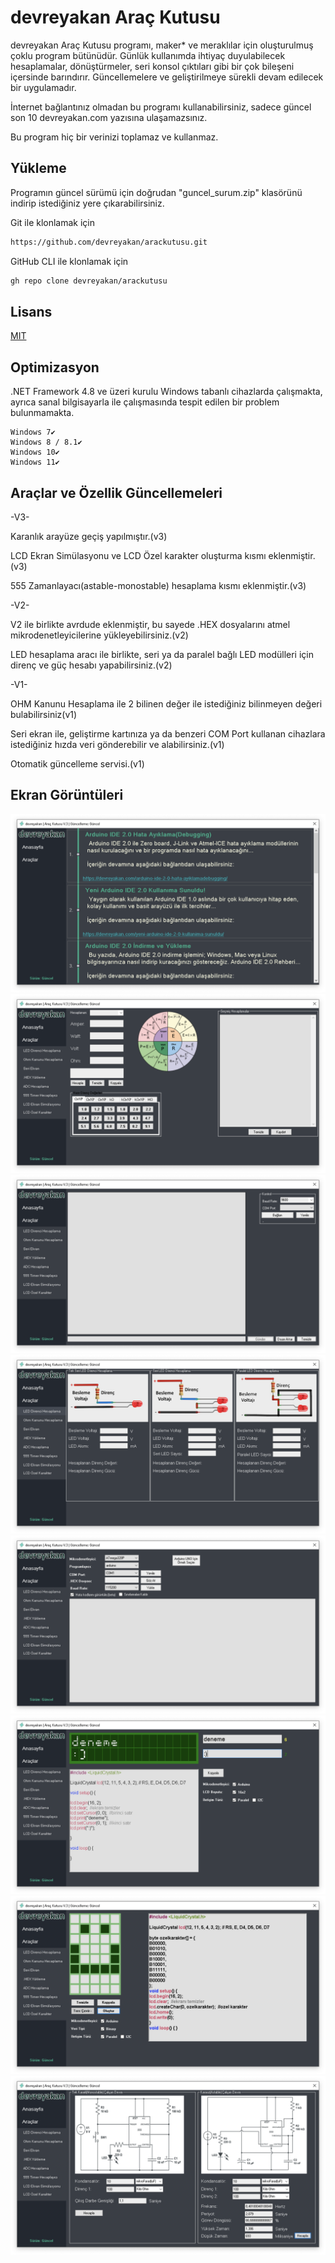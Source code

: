 
# devreyakan Araç Kutusu

devreyakan Araç Kutusu programı, maker* ve meraklılar için oluşturulmuş çoklu program bütünüdür. Günlük kullanımda ihtiyaç duyulabilecek hesaplamalar, dönüştürmeler, seri konsol çıktıları gibi bir çok bileşeni içersinde barındırır. Güncellemelere ve geliştirilmeye sürekli devam edilecek bir uygulamadır.

İnternet bağlantınız olmadan bu programı kullanabilirsiniz, sadece güncel son 10 devreyakan.com yazısına ulaşamazsınız. 

Bu program hiç bir verinizi toplamaz ve kullanmaz.



## Yükleme 

Programın güncel sürümü için doğrudan "guncel_surum.zip" klasörünü indirip istediğiniz yere çıkarabilirsiniz.

Git ile klonlamak için
```bash 
https://github.com/devreyakan/arackutusu.git
```
 GitHub CLI ile klonlamak için
  ```bash 
gh repo clone devreyakan/arackutusu
```  
## Lisans

[MIT](https://github.com/devreyakan/arackutusu/blob/main/LICENSE)

  
## Optimizasyon

.NET Framework 4.8 ve üzeri kurulu Windows tabanlı cihazlarda çalışmakta, ayrıca sanal bilgisayarla ile çalışmasında tespit edilen bir problem bulunmamakta.

    Windows 7✔️
    Windows 8 / 8.1✔️
    Windows 10✔️
    Windows 11✔️
    
## Araçlar ve Özellik Güncellemeleri

-V3-

Karanlık arayüze geçiş yapılmıştır.(v3)

LCD Ekran Simülasyonu ve LCD Özel karakter oluşturma kısmı eklenmiştir.(v3)

555 Zamanlayacı(astable-monostable) hesaplama kısmı eklenmiştir.(v3)

-V2-

V2 ile birlikte avrdude eklenmiştir, bu sayede .HEX dosyalarını atmel mikrodenetleyicilerine yükleyebilirsiniz.(v2)

LED hesaplama aracı ile birlikte, seri ya da paralel bağlı LED modülleri için direnç ve güç hesabı yapabilirsiniz.(v2)

-V1-

OHM Kanunu Hesaplama ile 2 bilinen değer ile istediğiniz bilinmeyen değeri bulabilirsiniz(v1)

Seri ekran ile, geliştirme kartınıza ya da benzeri COM Port kullanan cihazlara istediğiniz hızda veri gönderebilir ve alabilirsiniz.(v1)

Otomatik güncelleme servisi.(v1)
## Ekran Görüntüleri

![Anasayfa](https://github.com/devreyakan/arackutusu/blob/main/Ekran%20Görüntüleri/Anasayfa.png?raw=true)
![Ohm Kanunu Hesaplama](https://github.com/devreyakan/arackutusu/blob/main/Ekran%20Görüntüleri/Ohm%20Kanunu%20Hesaplama.png)
![Seri Ekran](https://github.com/devreyakan/arackutusu/blob/main/Ekran%20Görüntüleri/Seri%20Ekran.png)
![LED Direnci Hesaplama](https://github.com/devreyakan/arackutusu/blob/main/Ekran%20Görüntüleri/LED%20Direnci%20Hesaplama.png?raw=true)
![HEX Yükleme Programı](https://github.com/devreyakan/arackutusu/blob/main/Ekran%20Görüntüleri/Hex.png)
![LCD Ekran Simülasyonu](https://github.com/devreyakan/arackutusu/blob/main/Ekran%20Görüntüleri/LCD%20Ekran%20Simulasyonu.png)
![LCD Ekran Özel Karakter](https://github.com/devreyakan/arackutusu/blob/main/Ekran%20Görüntüleri/LCD%20Ozel%20Karakter.png)
![555 Hesaplayıcı](https://github.com/devreyakan/arackutusu/blob/main/Ekran%20Görüntüleri/555.png)
  
